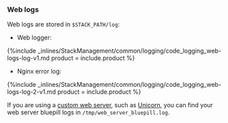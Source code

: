 <!--  usedin: [ _legacy_docker/stack-management/logging-v1.md, _maestro/stack-management/logging-v1.md, _node/stack-management/logging-v1.md, _rails/stack-management/logging-v1.md] -->


### Web logs

Web logs are stored in `$STACK_PATH/log`:

*   Web logger: 

{%include _inlines/StackManagement/common/logging/code_logging_web-logs-log-v1.md  product = include.product %}




*   Nginx error log: 

{%include _inlines/StackManagement/common/logging/code_logging_web-logs-log-2-v1.md  product = include.product %}




If you are using a [custom web server](/web-server/custom-web-servers), such as [Unicorn](/web-server/unicorn-rack-server), you can find your web server bluepill logs in `/tmp/web_server_bluepill.log`.

